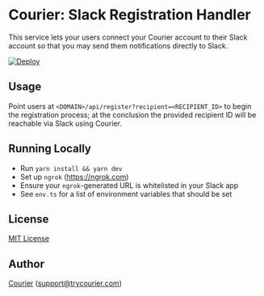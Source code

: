 # Courier: Slack Registration Handler

This service lets your users connect your Courier account to their Slack account so that you may send them notifications directly to Slack.

[![Deploy](https://www.herokucdn.com/deploy/button.svg)](https://heroku.com/deploy)

## Usage

Point users at `<DOMAIN>/api/register?recipient=<RECIPIENT_ID>` to begin the registration process; at the conclusion the provided recipient ID will be reachable via Slack using Courier.

## Running Locally

* Run `yarn install && yarn dev`
* Set up `ngrok` (https://ngrok.com)
* Ensure your `ngrok`-generated URL is whitelisted in your Slack app
* See `env.ts` for a list of environment variables that should be set

## License

[MIT License](http://www.opensource.org/licenses/mit-license.php)

## Author

[Courier](https://github.com/trycourier) ([support@trycourier.com](mailto:support@trycourier.com))
